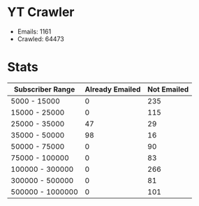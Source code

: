 # YT Crawler
- Emails: 1161
- Crawled: 64473

# Stats
| Subscriber Range  | Already Emailed | Not Emailed |
|-------|-------|-------|
| 5000 - 15000 | 0 | 235 |
| 15000 - 25000 | 0 | 115 |
| 25000 - 35000 | 47 | 29 |
| 35000 - 50000 | 98 | 16 |
| 50000 - 75000 | 0 | 90 |
| 75000 - 100000 | 0 | 83 |
| 100000 - 300000 | 0 | 266 |
| 300000 - 500000 | 0 | 81 |
| 500000 - 1000000 | 0 | 101 |
